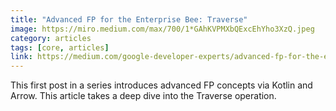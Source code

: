 ```yaml
---
title: "Advanced FP for the Enterprise Bee: Traverse"
image: https://miro.medium.com/max/700/1*GAhKVPMXbQExcEhYho3XzQ.jpeg
category: articles
tags: [core, articles]
link: https://medium.com/google-developer-experts/advanced-fp-for-the-enterprise-bee-traverse-b5e4e8b7b8e4
---
```


This first post in a series introduces advanced FP concepts via Kotlin and Arrow. This article takes a deep dive into the Traverse operation.
